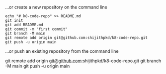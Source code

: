 
…or create a new repository on the command line

```
echo "# k8-code-repo" >> README.md
git init
git add README.md
git commit -m "first commit"
git branch -M main
git remote add origin git@github.com:shijithpkd/k8-code-repo.git
git push -u origin main
```
…or push an existing repository from the command line


git remote add origin git@github.com:shijithpkd/k8-code-repo.git
git branch -M main
git push -u origin main

